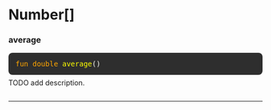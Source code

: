 # Number[]

### average
<div style="background-color: #2e2e2e; padding: 1em; border-radius: 8px; margin-bottom: 1em; color: #f8f8f2; font-family: monospace;">
<code style="all: unset; font-family: monospace; color: inherit;">
<span style='color: orange;'>fun</span> <span style='color: orange;'>double</span> <span style='color: yellow;'>average</span>()</code>
</div>
<p style="margin-top: -0.5em; margin-bottom: 2em;">
TODO add description.
</p>

---

